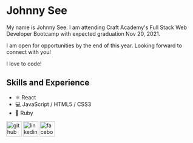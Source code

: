 # Johnny See
My name is Johnny See. I am attending Craft Academy's Full Stack Web Developer Bootcamp with expected graduation Nov 20, 2021.

I am open for opportunities by the end of this year. Looking forward to connect with you!

I love to code!

## Skills and Experience
* ⚛️ React
* 💻 JavaScript / HTML5 / CSS3
* 💎 Ruby

[<img src='https://cdn.jsdelivr.net/npm/simple-icons@3.0.1/icons/github.svg' alt='github' height='40'>](https://github.com/johnnysee)  [<img src='https://cdn.jsdelivr.net/npm/simple-icons@3.0.1/icons/linkedin.svg' alt='linkedin' height='40'>](https://www.linkedin.com/in/johnny-see/)  [<img src='https://cdn.jsdelivr.net/npm/simple-icons@3.0.1/icons/facebook.svg' alt='facebook' height='40'>](https://www.facebook.com/jsee2)  

